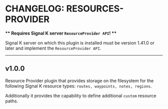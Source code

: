 # CHANGELOG: RESOURCES-PROVIDER

__** Requires Signal K server `ResourceProvider API`! **__ 

Signal K server on which this plugin is installed must be version 1.41.0 or later and implement the `ResourceProvider API`.

---

## v1.0.0

Resource Provider plugin that provides storage on the filesystem for the following Signal K resource types: `routes, waypoints, notes, regions`.

Additionally it provides the capability to define additional `custom` resource paths.

